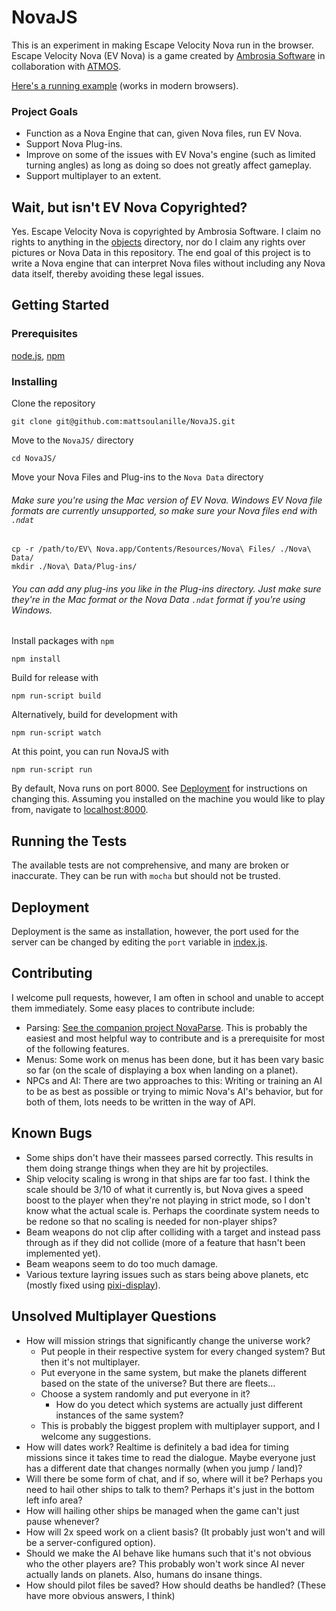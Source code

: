 NovaJS
======

This is an experiment in making Escape Velocity Nova run in the browser. Escape Velocity Nova (EV Nova) is a game created by [Ambrosia Software](http://www.ambrosiasw.com/) in collaboration with [ATMOS](https://en.wikipedia.org/wiki/ATMOS_Software).

[Here's a running example](http://54.85.219.14) (works in modern browsers).

### Project Goals
* Function as a Nova Engine that can, given Nova files, run EV Nova.
* Support Nova Plug-ins.
* Improve on some of the issues with EV Nova's engine (such as limited turning angles) as long as doing so does not greatly affect gameplay.
* Support multiplayer to an extent.

## Wait, but isn't EV Nova Copyrighted?

Yes. Escape Velocity Nova is copyrighted by Ambrosia Software. I claim no rights to anything in the [objects](https://github.com/mattsoulanille/NovaJS/tree/master/Nova/objects) directory, nor do I claim any rights over pictures or Nova Data in this repository. The end goal of this project is to write a Nova engine that can interpret Nova files without including any Nova data itself, thereby avoiding these legal issues.

## Getting Started

### Prerequisites

[node.js](https://nodejs.org/),
[npm](https://www.npmjs.com/)

### Installing

Clone the repository
```
git clone git@github.com:mattsoulanille/NovaJS.git
```
Move to the `NovaJS/` directory
```
cd NovaJS/
```

Move your Nova Files and Plug-ins to the ```Nova Data``` directory
###### Make sure you're using the Mac version of EV Nova. Windows EV Nova file formats are currently unsupported, so make sure your Nova files end with `.ndat`
```
cp -r /path/to/EV\ Nova.app/Contents/Resources/Nova\ Files/ ./Nova\ Data/
mkdir ./Nova\ Data/Plug-ins/
```
###### You can add any plug-ins you like in the Plug-ins directory. Just make sure they're in the Mac format or the Nova Data `.ndat` format if you're using Windows.

Install packages with `npm`
```
npm install
```
Build for release with 
```
npm run-script build
```
Alternatively, build for development with
```
npm run-script watch
```
At this point, you can run NovaJS with
```
npm run-script run
```
By default, Nova runs on port 8000. See [Deployment](Deployment) for instructions on changing this. Assuming you installed on the machine you would like to play from, navigate to [localhost:8000](http://localhost:8000).

## Running the Tests
The available tests are not comprehensive, and many are broken or inaccurate. They can be run with `mocha` but should not be trusted.

## Deployment
Deployment is the same as installation, however, the port used for the server can be changed by editing the `port` variable in [index.js](https://github.com/mattsoulanille/NovaJS/blob/master/Nova/index.js).

## Contributing

I welcome pull requests, however, I am often in school and unable to accept them immediately. Some easy places to contribute include:
* Parsing: [See the companion project NovaParse](https://github.com/mattsoulanille/NovaParse). This is probably the easiest and most helpful way to contribute and is a prerequisite for most of the following features.
* Menus: Some work on menus has been done, but it has been vary basic so far (on the scale of displaying a box when landing on a planet).
* NPCs and AI: There are two approaches to this: Writing or training an AI to be as best as possible or trying to mimic Nova's AI's behavior, but for both of them, lots needs to be written in the way of API.

## Known Bugs
* Some ships don't have their massees parsed correctly. This results in them doing strange things when they are hit by projectiles.
* Ship velocity scaling is wrong in that ships are far too fast. I think the scale should be 3/10 of what it currently is, but Nova gives a speed boost to the player when they're not playing in strict mode, so I don't know what the actual scale is. Perhaps the coordinate system needs to be redone so that no scaling is needed for non-player ships?
* Beam weapons do not clip after colliding with a target and instead pass through as if they did not collide (more of a feature that hasn't been implemented yet).
* Beam weapons seem to do too much damage.
* Various texture layring issues such as stars being above planets, etc (mostly fixed using [pixi-display](https://github.com/pixijs/pixi-display)).

## Unsolved Multiplayer Questions
* How will mission strings that significantly change the universe work?
  * Put people in their respective system for every changed system? But then it's not multiplayer.
  * Put everyone in the same system, but make the planets different based on the state of the universe? But there are fleets...
  * Choose a system randomly and put everyone in it?
    * How do you detect which systems are actually just different instances of the same system?
  * This is probably the biggest proplem with multiplayer support, and I welcome any suggestions.
* How will dates work? Realtime is definitely a bad idea for timing missions since it takes time to read the dialogue. Maybe everyone just has a different date that changes normally (when you jump / land)?
* Will there be some form of chat, and if so, where will it be? Perhaps you need to hail other ships to talk to them? Perhaps it's just in the bottom left info area?
* How will hailing other ships be managed when the game can't just pause whenever?
* How will 2x speed work on a client basis? (It probably just won't and will be a server-configured option).
* Should we make the AI behave like humans such that it's not obvious who the other players are? This probably won't work since AI never actually lands on planets. Also, humans do insane things.
* How should pilot files be saved? How should deaths be handled? (These have more obvious answers, I think)





